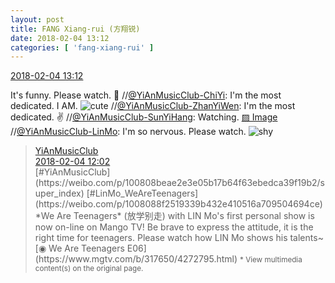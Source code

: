 ```yaml
---
layout: post
title: FANG Xiang-rui (方翔锐)
date: 2018-02-04 13:12
categories: [ 'fang-xiang-rui' ]
---
```


<div class="weibo-info">
  <a href="https://weibo.com/6117583008/G1xZ05NE4">2018-02-04 13:12</a>
</div>

It's funny. Please watch. :grimacing: //[@YiAnMusicClub-ChiYi](https://weibo.com/u/6117581836): I'm the most dedicated. I AM. ![cute](https://img.t.sinajs.cn/t4/appstyle/expression/ext/normal/14/tza_org.gif) //[@YiAnMusicClub-ZhanYiWen](https://weibo.com/u/6108090526): I'm the most dedicated. :v: //[@YiAnMusicClub-SunYiHang](https://weibo.com/u/2565158051): Watching. [▨ Image](https://wx1.sinaimg.cn/mw690/98e534a3ly1fo4bv2d56uj20zk0qon4j.jpg) //[@YiAnMusicClub-LinMo](https://weibo.com/u/6108312042): I'm so nervous. Please watch. ![shy](https://img.t.sinajs.cn/t4/appstyle/expression/ext/normal/6e/shamea_org.gif)

<!-- more -->

> <div class="weibo-post-name">
>   <a href="https://weibo.com/u/6094546964">YiAnMusicClub</a>
> </div>
> <div class="weibo-info">
>   <a href="https://weibo.com/6094546964/G1xwsosBw">2018-02-04 12:02</a>
> </div>
> [#YiAnMusicClub](https://weibo.com/p/100808beae2e3e05b17b64f63ebedca39f19b2/super_index) [#LinMo_WeAreTeenagers](https://weibo.com/p/1008088f2519339b432e410516a709504694ce) *We Are Teenagers* (放学别走) with LIN Mo's first personal show is now on-line on Mango TV! Be brave to express the attitude, it is the right time for teenagers. Please watch how LIN Mo shows his talents~  
> [◉ We Are Teenagers E06](https://www.mgtv.com/b/317650/4272795.html)  
> <small>* View multimedia content(s) on the original page.</small>
